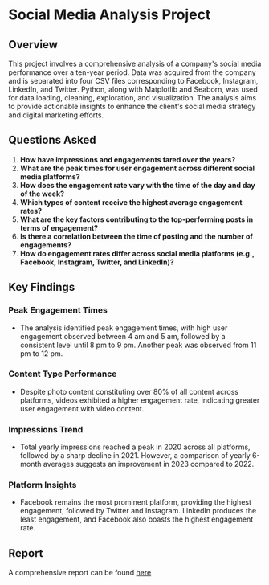 # Social Media Analysis Project

## Overview

This project involves a comprehensive analysis of a company's social media performance over a ten-year period. Data was acquired from the company and is separated into four CSV files corresponding to Facebook, Instagram, LinkedIn, and Twitter. Python, along with Matplotlib and Seaborn, was used for data loading, cleaning, exploration, and visualization. The analysis aims to provide actionable insights to enhance the client's social media strategy and digital marketing efforts.

## Questions Asked

1. **How have impressions and engagements fared over the years?**
2. **What are the peak times for user engagement across different social media platforms?**
3. **How does the engagement rate vary with the time of the day and day of the week?**
4. **Which types of content receive the highest average engagement rates?**
5. **What are the key factors contributing to the top-performing posts in terms of engagement?**
6. **Is there a correlation between the time of posting and the number of engagements?**
7. **How do engagement rates differ across social media platforms (e.g., Facebook, Instagram, Twitter, and LinkedIn)?**

## Key Findings

### Peak Engagement Times

- The analysis identified peak engagement times, with high user engagement observed between 4 am and 5 am, followed by a consistent level until 8 pm to 9 pm. Another peak was observed from 11 pm to 12 pm.

### Content Type Performance

- Despite photo content constituting over 80% of all content across platforms, videos exhibited a higher engagement rate, indicating greater user engagement with video content.

### Impressions Trend

- Total yearly impressions reached a peak in 2020 across all platforms, followed by a sharp decline in 2021. However, a comparison of yearly 6-month averages suggests an improvement in 2023 compared to 2022.

### Platform Insights

- Facebook remains the most prominent platform, providing the highest engagement, followed by Twitter and Instagram. LinkedIn produces the least engagement, and Facebook also boasts the highest engagement rate.

## Report
A comprehensive report can be found [here](https://drive.google.com/file/d/1cQFJAXFOrc4D4q-PId2cGugqNCVC9TvG/view?usp=sharing)
